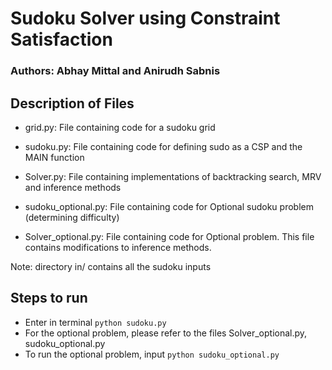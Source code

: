 # Sudoku Solver using Constraint Satisfaction

### Authors: Abhay Mittal and Anirudh Sabnis

## Description of Files
- grid.py: File containing code for a sudoku grid
- sudoku.py: File containing code for defining sudo as a CSP and the MAIN function
- Solver.py: File containing implementations of backtracking search, MRV and inference methods

- sudoku_optional.py: File containing code for Optional sudoku problem (determining difficulty)
- Solver_optional.py: File containing code for Optional problem. This file contains modifications to inference methods. 

Note: directory in/ contains all the sudoku inputs

## Steps to run
- Enter in terminal `python sudoku.py`
- For the optional problem, please refer to the files Solver_optional.py, sudoku_optional.py
- To run the optional problem, input `python sudoku_optional.py`
